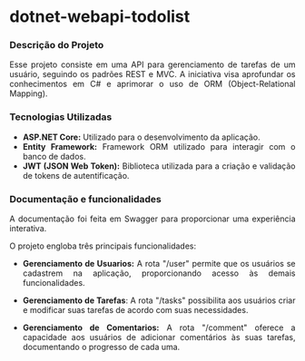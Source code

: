 # dotnet-webapi-todolist
<div style="text-align: justify">
  
### Descrição do Projeto
<p>Esse projeto consiste em uma API para gerenciamento de tarefas de um usuário, seguindo os padrões REST e MVC. A iniciativa visa aprofundar os conhecimentos em C# e aprimorar o uso de ORM (Object-Relational Mapping).</p>

### Tecnologias Utilizadas
- **ASP.NET Core:** Utilizado para o desenvolvimento da aplicação.
- **Entity Framework:** Framework ORM utilizado para interagir com o banco de dados.
- **JWT (JSON Web Token):** Biblioteca utilizada para a criação e validação de tokens de autentificação.

### Documentação e funcionalidades
<p>A documentação foi feita em Swagger para proporcionar uma experiência interativa.</p>
<p>O projeto engloba três principais funcionalidades:</p>

- **Gerenciamento de Usuarios:** A rota "/user" permite que os usuários se cadastrem na aplicação, proporcionando acesso às demais funcionalidades.

- **Gerenciamento de Tarefas**: A rota "/tasks" possibilita aos usuários criar e modificar suas tarefas de acordo com suas necessidades.

- **Gerenciamento de Comentarios:** A rota "/comment" oferece a capacidade aos usuários de adicionar comentários às suas tarefas, documentando o progresso de cada uma.


